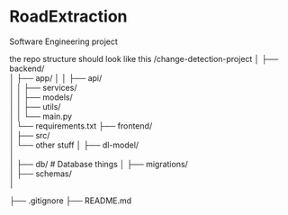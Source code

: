 # RoadExtraction
Software Engineering project


the repo structure should look like this
/change-detection-project
│
├── backend/            
│   ├── app/
│   │   ├── api/         
│   │   ├── services/    
│   │   ├── models/     
│   │   ├── utils/       
│   │   └── main.py     
│   └── requirements.txt 
├── frontend/           
│   ├── src/   
│   └── other stuff
│
├── dl-model/          
│   
│
├── db/                 # Database things
│   ├── migrations/      
│   ├── schemas/         
│           

├── .gitignore
├── README.md           
